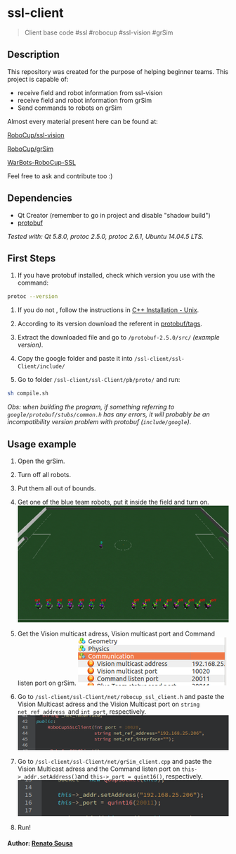 
# ssl-client
> Client base code #ssl #robocup #ssl-vision #grSim 

## Description
This repository was created for the purpose of helping beginner teams.
This project is capable of:
- receive field and robot information from ssl-vision
- receive field and robot information from grSim
- Send commands to robots on grSim

Almost every material present here can be found at:

 [RoboCup/ssl-vision](https://github.com/RoboCup-SSL/ssl-vision)

 [RoboCup/grSim](https://github.com/RoboCup-SSL/grSim)

 [WarBots-RoboCup-SSL](https://github.com/findcongwang/WarBots-RoboCup-SSL)

Feel free to ask and contribute too :)

## Dependencies
- Qt Creator (remember to go in project and disable "shadow build")
- [protobuf](https://github.com/google/protobuf)

*Tested with: Qt 5.8.0, protoc 2.5.0, protoc 2.6.1, Ubuntu 14.04.5 LTS.*

## First Steps
1. If you have protobuf installed, check which version you use with the command:
```sh
protoc --version
```

1. If you do not , follow the instructions in [C++ Installation - Unix](https://github.com/google/protobuf/tree/master/src).

1. According to its version download the referent in [protobuf/tags](https://github.com/google/protobuf/tags).

1. Extract the downloaded file and go to `/protobuf-2.5.0/src/` *(example version)*.

1. Copy the google folder and paste it into `/ssl-client/ssl-Client/include/`

1. Go to folder `/ssl-client/ssl-Client/pb/proto/` and run:
```sh
sh compile.sh
```

*Obs: when building the program, if something referring to `google/protobuf/stubs/common.h` has any errors, it will probably be an incompatibility version problem with protobuf (`include/google`)*.

## Usage example
1. Open the grSim.
1. Turn off all robots.
1. Put them all out of bounds.
1. Get one of the blue team robots, put it inside the field and turn on.
![](prints/exampleSimulation.png)

1. Get the Vision multicast adress, Vision multicast port and Command listen port on grSim.
![](prints/ips.png)

1. Go to `/ssl-client/ssl-Client/net/robocup_ssl_client.h` and paste the Vision Multicast adress and the Vision Multicast port on `string net_ref_address `and `int port`, respectively.
![](prints/clientH.png)

1. Go to `/ssl-client/ssl-Client/net/grSim_client.cpp` and paste the Vision Multicast adress and the Command listen port on `this->_addr.setAddress()`and `this->_port = quint16()`, respectively. 
![](prints/myudpCPP.png)

1. Run!

#### Author: [Renato Sousa](https://github.com/renatoosousa) 

